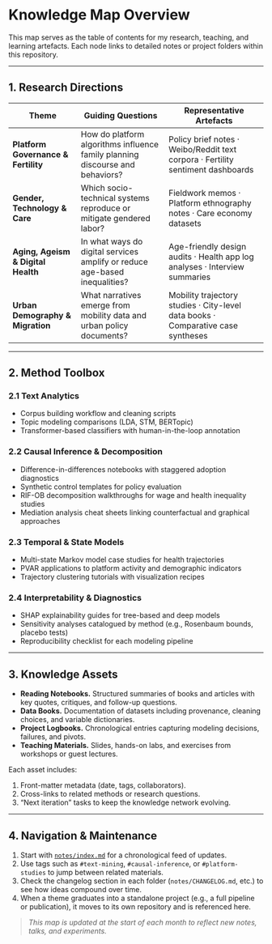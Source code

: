 # Knowledge Map Overview

This map serves as the table of contents for my research, teaching, and learning artefacts. Each node links to detailed notes or project folders within this repository.

---

## 1. Research Directions

| Theme | Guiding Questions | Representative Artefacts |
|-------|-------------------|---------------------------|
| **Platform Governance & Fertility** | How do platform algorithms influence family planning discourse and behaviors? | Policy brief notes · Weibo/Reddit text corpora · Fertility sentiment dashboards |
| **Gender, Technology & Care** | Which socio-technical systems reproduce or mitigate gendered labor? | Fieldwork memos · Platform ethnography notes · Care economy datasets |
| **Aging, Ageism & Digital Health** | In what ways do digital services amplify or reduce age-based inequalities? | Age-friendly design audits · Health app log analyses · Interview summaries |
| **Urban Demography & Migration** | What narratives emerge from mobility data and urban policy documents? | Mobility trajectory studies · City-level data books · Comparative case syntheses |

---

## 2. Method Toolbox

### 2.1 Text Analytics
- Corpus building workflow and cleaning scripts
- Topic modeling comparisons (LDA, STM, BERTopic)
- Transformer-based classifiers with human-in-the-loop annotation

### 2.2 Causal Inference & Decomposition
- Difference-in-differences notebooks with staggered adoption diagnostics
- Synthetic control templates for policy evaluation
- RIF-OB decomposition walkthroughs for wage and health inequality studies
- Mediation analysis cheat sheets linking counterfactual and graphical approaches

### 2.3 Temporal & State Models
- Multi-state Markov model case studies for health trajectories
- PVAR applications to platform activity and demographic indicators
- Trajectory clustering tutorials with visualization recipes

### 2.4 Interpretability & Diagnostics
- SHAP explainability guides for tree-based and deep models
- Sensitivity analyses catalogued by method (e.g., Rosenbaum bounds, placebo tests)
- Reproducibility checklist for each modeling pipeline

---

## 3. Knowledge Assets

- **Reading Notebooks.** Structured summaries of books and articles with key quotes, critiques, and follow-up questions.
- **Data Books.** Documentation of datasets including provenance, cleaning choices, and variable dictionaries.
- **Project Logbooks.** Chronological entries capturing modeling decisions, failures, and pivots.
- **Teaching Materials.** Slides, hands-on labs, and exercises from workshops or guest lectures.

Each asset includes:
1. Front-matter metadata (date, tags, collaborators).
2. Cross-links to related methods or research questions.
3. “Next iteration” tasks to keep the knowledge network evolving.

---

## 4. Navigation & Maintenance

1. Start with [`notes/index.md`](./notes) for a chronological feed of updates.
2. Use tags such as `#text-mining`, `#causal-inference`, or `#platform-studies` to jump between related materials.
3. Check the changelog section in each folder (`notes/CHANGELOG.md`, etc.) to see how ideas compound over time.
4. When a theme graduates into a standalone project (e.g., a full pipeline or publication), it moves to its own repository and is referenced here.

> _This map is updated at the start of each month to reflect new notes, talks, and experiments._
